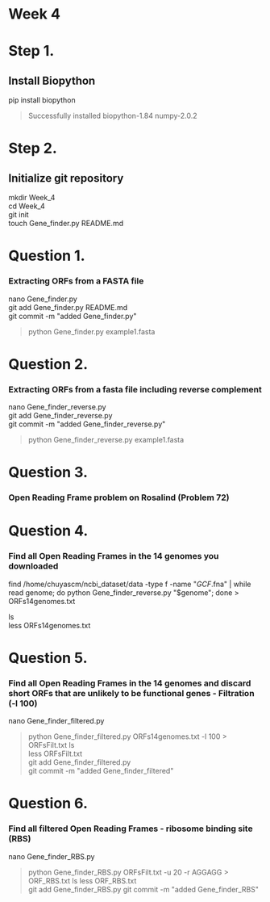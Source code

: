 # Week 4 

# Step 1. 

## Install Biopython 
pip install biopython  
> Successfully installed biopython-1.84 numpy-2.0.2

# Step 2. 

## Initialize git repository 
mkdir Week_4  
cd Week_4  
git init  
touch Gene_finder.py README.md

# Question 1. 
### Extracting ORFs from a FASTA file
 nano Gene_finder.py  
 git add Gene_finder.py README.md  
 git commit -m "added Gene_finder.py"  
 > python Gene_finder.py example1.fasta
 
# Question 2. 
### Extracting ORFs from a fasta file including reverse complement
nano Gene_finder_reverse.py  
git add Gene_finder_reverse.py  
git commit -m "added Gene_finder_reverse.py"  
> python Gene_finder_reverse.py example1.fasta

# Question 3. 
### Open Reading Frame problem on Rosalind (Problem 72)

# Question 4. 
### Find all Open Reading Frames in the 14 genomes you downloaded

find /home/chuyascm/ncbi_dataset/data -type f -name "*GCF*.fna" | while read genome; do python Gene_finder_reverse.py "$genome"; done > ORFs14genomes.txt

ls  
less ORFs14genomes.txt

# Question 5. 
### Find all Open Reading Frames in the 14 genomes and discard short ORFs that are unlikely to be functional genes - Filtration (-l 100)
nano Gene_finder_filtered.py   
> python Gene_finder_filtered.py ORFs14genomes.txt -l 100 > ORFsFilt.txt
ls  
less ORFsFilt.txt  
git add Gene_finder_filtered.py  
git commit -m "added Gene_finder_filtered" 

# Question 6. 
### Find all filtered Open Reading Frames - ribosome binding site (RBS)
nano Gene_finder_RBS.py  
> python Gene_finder_RBS.py ORFsFilt.txt -u 20 -r AGGAGG > ORF_RBS.txt
ls
less ORF_RBS.txt  
git add Gene_finder_RBS.py
git commit -m "added Gene_finder_RBS"

